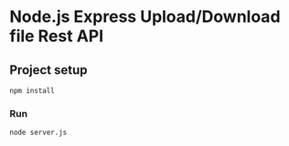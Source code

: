 # Node.js Express Upload/Download file Rest API
## Project setup
```
npm install
```

### Run
```
node server.js
```
